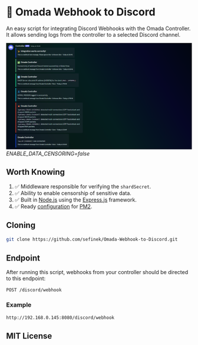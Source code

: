 # 🌌 Omada Webhook to Discord
An easy script for integrating Discord Webhooks with the Omada Controller. It allows sending logs from the controller to a selected Discord channel.

![Discord_gVcpXzaMEdDg.png](images/Discord_gVcpXzaMEdDg.png)
*ENABLE_DATA_CENSORING=false*

## Worth Knowing
1. ✅ Middleware responsible for verifying the `shardSecret`.
2. ✅ Ability to enable censorship of sensitive data.
3. ✅ Built in [Node.js](https://nodejs.org) using the [Express.js](https://www.npmjs.com/package/express) framework.
4. ✅ Ready [configuration](ecosystem.config.js) for [PM2](https://www.npmjs.com/package/pm2).

## Cloning
```bash
git clone https://github.com/sefinek/Omada-Webhook-to-Discord.git
```

## Endpoint
After running this script, webhooks from your controller should be directed to this endpoint:
```
POST /discord/webhook
```

### Example
```
http://192.168.0.145:8080/discord/webhook
```

## MIT License